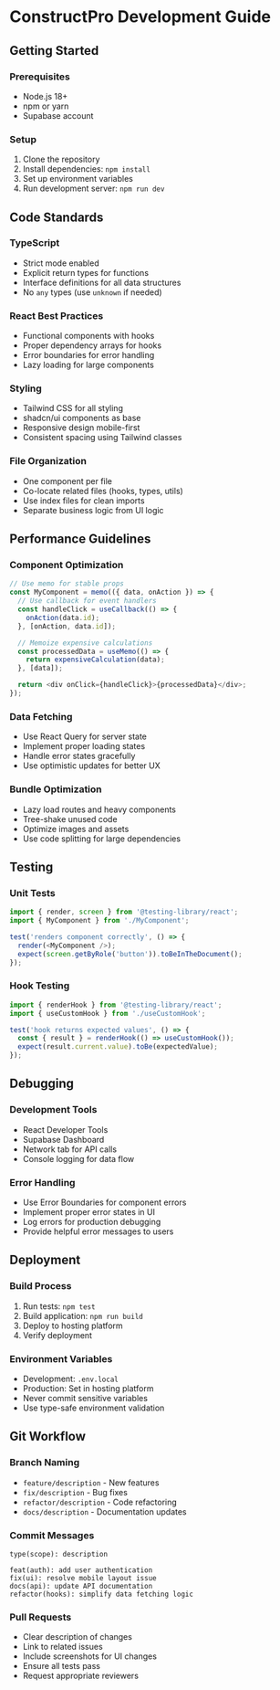 
# ConstructPro Development Guide

## Getting Started

### Prerequisites
- Node.js 18+ 
- npm or yarn
- Supabase account

### Setup
1. Clone the repository
2. Install dependencies: `npm install`
3. Set up environment variables
4. Run development server: `npm run dev`

## Code Standards

### TypeScript
- Strict mode enabled
- Explicit return types for functions
- Interface definitions for all data structures
- No `any` types (use `unknown` if needed)

### React Best Practices
- Functional components with hooks
- Proper dependency arrays for hooks
- Error boundaries for error handling
- Lazy loading for large components

### Styling
- Tailwind CSS for all styling
- shadcn/ui components as base
- Responsive design mobile-first
- Consistent spacing using Tailwind classes

### File Organization
- One component per file
- Co-locate related files (hooks, types, utils)
- Use index files for clean imports
- Separate business logic from UI logic

## Performance Guidelines

### Component Optimization
```typescript
// Use memo for stable props
const MyComponent = memo(({ data, onAction }) => {
  // Use callback for event handlers
  const handleClick = useCallback(() => {
    onAction(data.id);
  }, [onAction, data.id]);

  // Memoize expensive calculations
  const processedData = useMemo(() => {
    return expensiveCalculation(data);
  }, [data]);

  return <div onClick={handleClick}>{processedData}</div>;
});
```

### Data Fetching
- Use React Query for server state
- Implement proper loading states
- Handle error states gracefully
- Use optimistic updates for better UX

### Bundle Optimization
- Lazy load routes and heavy components
- Tree-shake unused code
- Optimize images and assets
- Use code splitting for large dependencies

## Testing

### Unit Tests
```typescript
import { render, screen } from '@testing-library/react';
import { MyComponent } from './MyComponent';

test('renders component correctly', () => {
  render(<MyComponent />);
  expect(screen.getByRole('button')).toBeInTheDocument();
});
```

### Hook Testing
```typescript
import { renderHook } from '@testing-library/react';
import { useCustomHook } from './useCustomHook';

test('hook returns expected values', () => {
  const { result } = renderHook(() => useCustomHook());
  expect(result.current.value).toBe(expectedValue);
});
```

## Debugging

### Development Tools
- React Developer Tools
- Supabase Dashboard
- Network tab for API calls
- Console logging for data flow

### Error Handling
- Use Error Boundaries for component errors
- Implement proper error states in UI
- Log errors for production debugging
- Provide helpful error messages to users

## Deployment

### Build Process
1. Run tests: `npm test`
2. Build application: `npm run build`
3. Deploy to hosting platform
4. Verify deployment

### Environment Variables
- Development: `.env.local`
- Production: Set in hosting platform
- Never commit sensitive variables
- Use type-safe environment validation

## Git Workflow

### Branch Naming
- `feature/description` - New features
- `fix/description` - Bug fixes
- `refactor/description` - Code refactoring
- `docs/description` - Documentation updates

### Commit Messages
```
type(scope): description

feat(auth): add user authentication
fix(ui): resolve mobile layout issue
docs(api): update API documentation
refactor(hooks): simplify data fetching logic
```

### Pull Requests
- Clear description of changes
- Link to related issues
- Include screenshots for UI changes
- Ensure all tests pass
- Request appropriate reviewers
```
